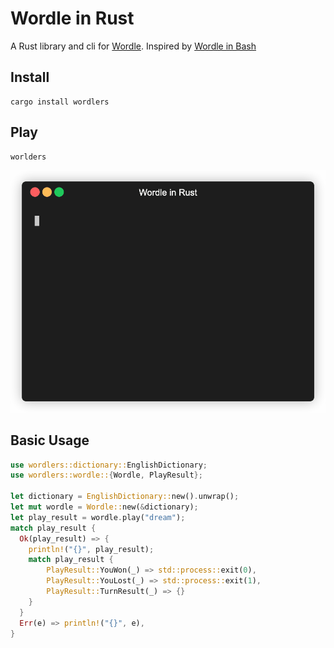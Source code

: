# Wordle in Rust

A Rust library and cli for [Wordle](https://www.powerlanguage.co.uk/wordle/).
Inspired by [Wordle in Bash](https://gist.github.com/huytd/6a1a6a7b34a0d0abcac00b47e3d01513)

## Install

```
cargo install wordlers
```

## Play

```
worlders
```

![Play Demo](play-demo.gif)


## Basic Usage

```rust
use wordlers::dictionary::EnglishDictionary;
use wordlers::wordle::{Wordle, PlayResult};

let dictionary = EnglishDictionary::new().unwrap();
let mut wordle = Wordle::new(&dictionary);
let play_result = wordle.play("dream");
match play_result {
  Ok(play_result) => {
    println!("{}", play_result);
    match play_result {
        PlayResult::YouWon(_) => std::process::exit(0),
        PlayResult::YouLost(_) => std::process::exit(1),
        PlayResult::TurnResult(_) => {}
    }
  }
  Err(e) => println!("{}", e),
}
```
